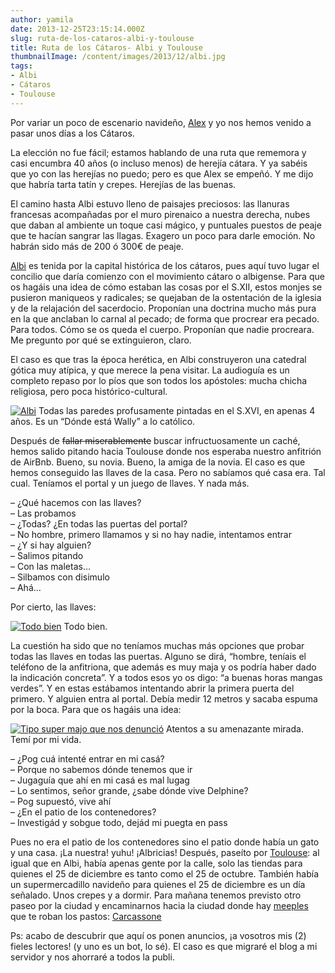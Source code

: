 ```yaml
---
author: yamila
date: 2013-12-25T23:15:14.000Z
slug: ruta-de-los-cataros-albi-y-toulouse
title: Ruta de los Cátaros- Albi y Toulouse
thumbnailImage: /content/images/2013/12/albi.jpg
tags:
- Albi
- Cátaros
- Toulouse
---
```



Por variar un poco de escenario navideño, [Alex](http:/twitter.com/lekum) y yo nos hemos venido a pasar unos días a los Cátaros.

La elección no fue fácil; estamos hablando de una ruta que rememora y casi encumbra 40 años (o incluso menos) de herejía cátara. Y ya sabéis que yo con las herejías no puedo; pero es que Alex se empeñó. Y me dijo que habría tarta tatín y crepes. Herejías de las buenas.

El camino hasta Albi estuvo lleno de paisajes preciosos: las llanuras francesas acompañadas por el muro pirenaico a nuestra derecha, nubes que daban al ambiente un toque casi mágico, y puntuales puestos de peaje que te hacían sangrar las llagas. Exagero un poco para darle emoción. No habrán sido más de 200 ó 300€ de peaje.

[Albi](http:/fr.wikipedia.org/wiki/Albi) es tenida por la capital histórica de los cátaros, pues aquí tuvo lugar el concilio que daría comienzo con el movimiento cátaro o albigense. Para que os hagáis una idea de cómo estaban las cosas por el S.XII, estos monjes se pusieron maniqueos y radicales; se quejaban de la ostentación de la iglesia y de la relajación del sacerdocio. Proponían una doctrina mucho más pura en la que anclaban lo carnal al pecado; de forma que procrear era pecado. Para todos. Cómo se os queda el cuerpo. Proponían que nadie procreara. Me pregunto por qué se extinguieron, claro.

El caso es que tras la época herética, en Albi construyeron una catedral gótica muy atípica, y que merece la pena visitar. La audioguía es un completo repaso por lo píos que son todos los apóstoles: mucha chicha religiosa, pero poca histórico-cultural.

[![Albi](/content/images/2013/12/albi.jpg#small)](/content/images/2013/12/albi.jpg#full)
Todas las paredes profusamente pintadas en el S.XVI, en apenas 4 años. Es un “Dónde está Wally” a lo católico.

Después de <del>fallar miserablemente</del> buscar infructuosamente un caché, hemos salido pitando hacia Toulouse donde nos esperaba nuestro anfitrión de AirBnb. Bueno, su novia. Bueno, la amiga de la novia. El caso es que hemos conseguido las llaves de la casa. Pero no sabíamos qué casa era. Tal cual. Teníamos el portal y un juego de llaves. Y nada más.

– ¿Qué hacemos con las llaves?  
 – Las probamos  
 – ¿Todas? ¿En todas las puertas del portal?  
 – No hombre, primero llamamos y si no hay nadie, intentamos entrar  
 – ¿Y si hay alguien?  
 – Salimos pitando  
 – Con las maletas…  
 – Silbamos con disimulo  
 – Ahá…

Por cierto, las llaves:

[![Todo bien](/content/images/2013/12/todo-bien.jpg#small)](/content/images/2013/12/todo-bien.jpg#full)
Todo bien.

La cuestión ha sido que no teníamos muchas más opciones que probar todas las llaves en todas las puertas. Alguno se dirá, “hombre, teníais el teléfono de la anfitriona, que además es muy maja y os podría haber dado la indicación concreta”. Y a todos esos yo os digo: “a buenas horas mangas verdes”. Y en estas estábamos intentando abrir la primera puerta del primero. Y alguien entra al portal. Debía medir 12 metros y sacaba espuma por la boca. Para que os hagáis una idea:

[![Tipo super majo que nos denunció](/content/images/2013/12/persona-supermaja-que-no-nos-denuncio.jpg#small)](/content/images/2013/12/persona-supermaja-que-no-nos-denuncio.jpg#full)
Atentos a su amenazante mirada. Temí por mi vida.

– ¿Pog cuá intenté entrar en mi casá?  
 – Porque no sabemos dónde tenemos que ir  
 – Jugaguía que ahí en mi casá es mal lugag  
 – Lo sentimos, señor grande, ¿sabe dónde vive Delphine?  
 – Pog supuestó, vive ahí  
 – ¿En el patio de los contenedores?  
 – Investigád y sobgue todo, dejád mi puegta en pass

Pues no era el patio de los contenedores sino el patio donde había un gato y una casa. ¡La nuestra! yuhu! ¡Albricias! Después, paseíto por [Toulouse](http:/fr.wikipedia.org/wiki/Toulouse): al igual que en Albi, había apenas gente por la calle, solo las tiendas para quienes el 25 de diciembre es tanto como el 25 de octubre. También había un supermercadillo navideño para quienes el 25 de diciembre es un día señalado. Unos crepes y a dormir. Para mañana tenemos previsto otro paseo por la ciudad y encaminarnos hacia la ciudad donde hay [meeples](https:/www.google.com/search?q=meeple&safe=off&tbm=isch&tbo=u&source=univ&sa=X&ei=Tle7UrLeLIqV0QWJh4GoDg&ved=0CDAQsAQ&biw=1364&bih=642) que te roban los pastos: [Carcassone](http:/boardgamegeek.com/boardgame/822/carcassonne)

Ps: acabo de descubrir que aquí os ponen anuncios, ¡a vosotros mis (2) fieles lectores! (y uno es un bot, lo sé). El caso es que migraré el blog a mi servidor y nos ahorraré a todos la publi.


